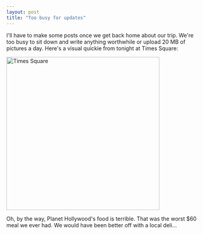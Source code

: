 ```yaml
---
layout: post
title: "Too busy for updates"
---
```


<p>I'll have to make some posts once we get back home about our trip. We're too busy to sit down and write anything worthwhile or upload 20 MB of pictures a day. Here's a visual quickie from tonight at Times Square:</p>
<p><a href="http://www.kindohm.com/localimages/ts.jpg" target="_blank"><img alt="Times Square" src="http://www.kindohm.com/localimages/ts.jpg" width="400" border="0" /></a></p>
<p>Oh, by the way, Planet Hollywood's food is terrible. That was the worst $60 meal we ever had. We would have been better off with a local deli...</p>
 
